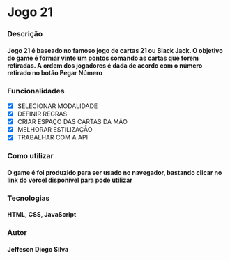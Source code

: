 # <h1>Jogo 21</h1>


### Descrição
#### Jogo 21 é baseado no famoso jogo de cartas 21 ou Black Jack. O objetivo do game é formar vinte um pontos somando as cartas que forem retiradas. A ordem dos jogadores é dada de acordo com o número retirado no botão Pegar Número

### Funcionalidades

- [X] SELECIONAR MODALIDADE <br>
- [X] DEFINIR REGRAS <br>
- [X] CRIAR ESPAÇO DAS CARTAS DA MÃO <br> 
- [X] MELHORAR ESTILIZAÇÃO <br>
- [X] TRABALHAR COM A API <br>

### Como utilizar
#### O game é foi produzido para ser usado no navegador, bastando clicar no link do vercel disponível para pode utilizar

### Tecnologias
#### HTML, CSS, JavaScript

### Autor 
#### Jeffeson Diogo Silva


